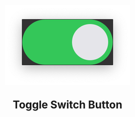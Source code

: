 <h1 align="center"> 
      <img src="ToggleSwitchButton.png"> 
      <p>Toggle Switch Button</p>
</h1>
